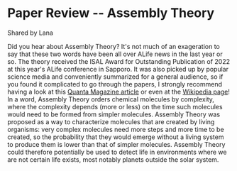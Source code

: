 # Paper Review -- Assembly Theory
Shared by Lana

Did you hear about Assembly Theory? It's not much of an exageration to say that these two words have been all over ALife news in the last year or so.
The theory received the ISAL Award for Outstanding Publication of 2022 at this year's ALife conference in Sapporo.
It was also picked up by popular science media and conveniently summarized for a general audience, so if you found it complicated to go through the papers, I strongly recommend having a look at this [Quanta Magazine article](https://www.quantamagazine.org/a-new-theory-for-the-assembly-of-life-in-the-universe-20230504/) or even at the [Wikipedia page](https://en.wikipedia.org/wiki/Assembly_theory)!
In a word, Assembly Theory orders chemical molecules by complexity, where the complexity depends (more or less) on the time such molecules would need to be formed from simpler molecules. Assembly Theory was proposed as a way to characterize molecules that are created by living organisms: very complex molecules need more steps and more time to be created, so the probability that they would emerge without a living system to produce them is lower than that of simpler molecules.
Assembly Theory could therefore potentially be used to detect life in environments where we are not certain life exists, most notably planets outside the solar system.
